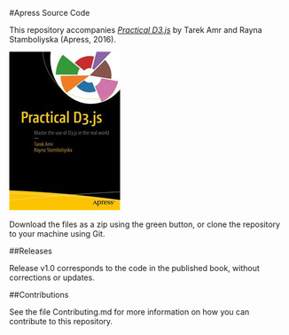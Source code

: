 #Apress Source Code

This repository accompanies [*Practical D3.js*](http://www.apress.com/9781484219270) by Tarek Amr and Rayna Stamboliyska (Apress, 2016).

![Cover image](9781484219270.jpg)

Download the files as a zip using the green button, or clone the repository to your machine using Git.

##Releases

Release v1.0 corresponds to the code in the published book, without corrections or updates.

##Contributions

See the file Contributing.md for more information on how you can contribute to this repository.
